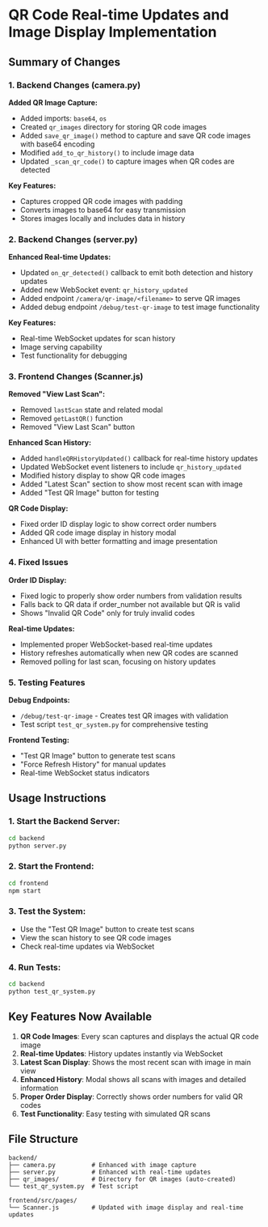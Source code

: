 # QR Code Real-time Updates and Image Display Implementation

## Summary of Changes

### 1. Backend Changes (camera.py)

**Added QR Image Capture:**
- Added imports: `base64`, `os`
- Created `qr_images` directory for storing QR code images
- Added `save_qr_image()` method to capture and save QR code images with base64 encoding
- Modified `add_to_qr_history()` to include image data
- Updated `_scan_qr_code()` to capture images when QR codes are detected

**Key Features:**
- Captures cropped QR code images with padding
- Converts images to base64 for easy transmission
- Stores images locally and includes data in history

### 2. Backend Changes (server.py)

**Enhanced Real-time Updates:**
- Updated `on_qr_detected()` callback to emit both detection and history updates
- Added new WebSocket event: `qr_history_updated`
- Added endpoint `/camera/qr-image/<filename>` to serve QR images
- Added debug endpoint `/debug/test-qr-image` to test image functionality

**Key Features:**
- Real-time WebSocket updates for scan history
- Image serving capability
- Test functionality for debugging

### 3. Frontend Changes (Scanner.js)

**Removed "View Last Scan":**
- Removed `lastScan` state and related modal
- Removed `getLastQR()` function
- Removed "View Last Scan" button

**Enhanced Scan History:**
- Added `handleQRHistoryUpdated()` callback for real-time history updates
- Updated WebSocket event listeners to include `qr_history_updated`
- Modified history display to show QR code images
- Added "Latest Scan" section to show most recent scan with image
- Added "Test QR Image" button for testing

**QR Code Display:**
- Fixed order ID display logic to show correct order numbers
- Added QR code image display in history modal
- Enhanced UI with better formatting and image presentation

### 4. Fixed Issues

**Order ID Display:**
- Fixed logic to properly show order numbers from validation results
- Falls back to QR data if order_number not available but QR is valid
- Shows "Invalid QR Code" only for truly invalid codes

**Real-time Updates:**
- Implemented proper WebSocket-based real-time updates
- History refreshes automatically when new QR codes are scanned
- Removed polling for last scan, focusing on history updates

### 5. Testing Features

**Debug Endpoints:**
- `/debug/test-qr-image` - Creates test QR images with validation
- Test script `test_qr_system.py` for comprehensive testing

**Frontend Testing:**
- "Test QR Image" button to generate test scans
- "Force Refresh History" for manual updates
- Real-time WebSocket status indicators

## Usage Instructions

### 1. Start the Backend Server:
```bash
cd backend
python server.py
```

### 2. Start the Frontend:
```bash
cd frontend
npm start
```

### 3. Test the System:
- Use the "Test QR Image" button to create test scans
- View the scan history to see QR code images
- Check real-time updates via WebSocket

### 4. Run Tests:
```bash
cd backend
python test_qr_system.py
```

## Key Features Now Available

1. **QR Code Images**: Every scan captures and displays the actual QR code image
2. **Real-time Updates**: History updates instantly via WebSocket
3. **Latest Scan Display**: Shows the most recent scan with image in main view
4. **Enhanced History**: Modal shows all scans with images and detailed information
5. **Proper Order Display**: Correctly shows order numbers for valid QR codes
6. **Test Functionality**: Easy testing with simulated QR scans

## File Structure

```
backend/
├── camera.py          # Enhanced with image capture
├── server.py          # Enhanced with real-time updates
├── qr_images/         # Directory for QR images (auto-created)
└── test_qr_system.py  # Test script

frontend/src/pages/
└── Scanner.js         # Updated with image display and real-time updates
```
